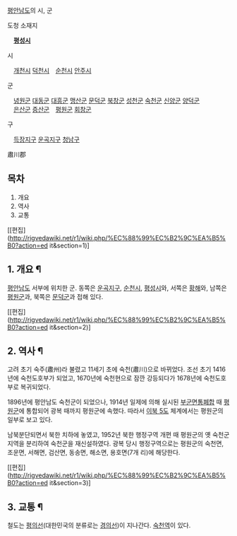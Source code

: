 [평안남도](%ED%8F%89%EC%95%88%EB%82%A8%EB%8F%84.md)의 시, 군

도청 소재지

　**[평성시](%ED%8F%89%EC%84%B1%EC%8B%9C.md)**

시

　[개천시](%EA%B0%9C%EC%B2%9C%EC%8B%9C.md)
[덕천시](%EB%8D%95%EC%B2%9C%EC%8B%9C.md)　[순천시](%EC%88%9C%EC%B2%9C%EC%8B%9C%28%ED%8F%89%EC%95%88%EB%82%A8%EB%8F%84%29.md)
[안주시](%EC%95%88%EC%A3%BC%EC%8B%9C.md)

군

　[녕원군](%EB%85%95%EC%9B%90%EA%B5%B0.md)
[대동군](%EB%8C%80%EB%8F%99%EA%B5%B0.md)
[대흥군](%EB%8C%80%ED%9D%A5%EA%B5%B0.md)
[맹산군](%EB%A7%B9%EC%82%B0%EA%B5%B0.md)
[문덕군](%EB%AC%B8%EB%8D%95%EA%B5%B0.md)
[북창군](%EB%B6%81%EC%B0%BD%EA%B5%B0.md)
[성천군](%EC%84%B1%EC%B2%9C%EA%B5%B0.md)
[숙천군](%EC%88%99%EC%B2%9C%EA%B5%B0.md)
[신양군](%EC%8B%A0%EC%96%91%EA%B5%B0.md)
[양덕군](%EC%96%91%EB%8D%95%EA%B5%B0.md)  
　[은산군](%EC%9D%80%EC%82%B0%EA%B5%B0.md)
[증산군](%EC%A6%9D%EC%82%B0%EA%B5%B0.md)　[평원군](%ED%8F%89%EC%9B%90%EA%B5%B0%28%ED%8F%89%EC%95%88%EB%82%A8%EB%8F%84%29.md)
[회창군](%ED%9A%8C%EC%B0%BD%EA%B5%B0.md)

구

　[득장지구](%EB%93%9D%EC%9E%A5%EC%A7%80%EA%B5%AC.md)
[운곡지구](%EC%9A%B4%EA%B3%A1%EC%A7%80%EA%B5%AC.md)
[청남구](%EC%B2%AD%EB%82%A8%EA%B5%AC.md)

肅川郡

## 목차

    

1. 개요 
2. 역사 
3. 교통 

[[편집](http://rigvedawiki.net/r1/wiki.php/%EC%88%99%EC%B2%9C%EA%B5%B0?action=ed
it&section=1)]

## 1. 개요 ¶

[평안남도](%ED%8F%89%EC%95%88%EB%82%A8%EB%8F%84.md) 서부에 위치한 군. 동쪽은
[운곡지구](%EC%9A%B4%EA%B3%A1%EC%A7%80%EA%B5%AC.md),
[순천시](%EC%88%9C%EC%B2%9C%EC%8B%9C.md),
[평성시](%ED%8F%89%EC%84%B1%EC%8B%9C.md)와, 서쪽은
[황해](%ED%99%A9%ED%95%B4.md)와, 남쪽은 [평원군](%ED%8F%89%EC%9B%90%EA%B5%B0%28%ED%8F%89%EC%95%88%EB%82%A8%EB%8F%84%29.md)과, 북쪽은
[문덕군](%EB%AC%B8%EB%8D%95%EA%B5%B0.md)과 접해 있다.

  

[[편집](http://rigvedawiki.net/r1/wiki.php/%EC%88%99%EC%B2%9C%EA%B5%B0?action=ed
it&section=2)]

## 2. 역사 ¶

고려 초기 숙주(肅州)라 불렸고 11세기 초에 숙천(肅川)으로 바뀌었다. 조선 초기 1416년에 숙천도호부가 되었고, 1670년에 숙천현으로
잠깐 강등되다가 1678년에 숙천도호부로 복귀되었다.

  

1896년에 평안남도 숙천군이 되었으나, 1914년 일제에 의해 실시된 [부군면통폐합](%EB%B6%80%EA%B5%B0%EB%A9%B4%20%ED%86%B5%ED%8F%90%ED%95%A9.md) 때 [평원군](
/wiki/%ED%8F%89%EC%9B%90%EA%B5%B0%28%ED%8F%89%EC%95%88%EB%82%A8%EB%8F%84%29)에
통합되어 광복 때까지 평원군에 속했다. 따라서 [이북 5도](%EC%9D%B4%EB%B6%81%205%EB%8F%84.md) 체계에서는
평원군의 일부로 보고 있다.

  

남북분단되면서 북한 치하에 놓였고, 1952년 북한 행정구역 개편 때 평원군의 옛 숙천군 지역을 분리하여 숙천군을 재신설하였다. 광복 당시
행정구역으로는 평원군의 숙천면, 조운면, 서해면, 검산면, 동송면, 해소면, 용호면(7개 리)에 해당한다.

  

[[편집](http://rigvedawiki.net/r1/wiki.php/%EC%88%99%EC%B2%9C%EA%B5%B0?action=ed
it&section=3)]

## 3. 교통 ¶

철도는 [평의선](%ED%8F%89%EC%9D%98%EC%84%A0.md)(대한민국의 분류로는
[경의선](%EA%B2%BD%EC%9D%98%EC%84%A0.md))이 지나간다.
[숙천역](%EC%88%99%EC%B2%9C%EC%97%AD.md)이 있다.

